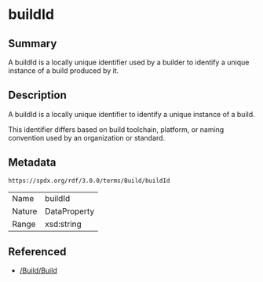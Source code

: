 <!-- Automatically generated by spec-parser v2.1.0 on 2024-06-17T15:44:58.460830+00:00 -->
<!-- SPDX-License-Identifier: Community-Spec-1.0 -->

# buildId

## Summary

A buildId is a locally unique identifier used by a builder to identify a unique
instance of a build produced by it.


## Description

A buildId is a locally unique identifier to identify a unique instance of a
build.

This identifier differs based on build toolchain, platform, or naming
convention used by an organization or standard.


## Metadata

`https://spdx.org/rdf/3.0.0/terms/Build/buildId`


| | |
|---|---|
| Name | buildId |
| Nature | DataProperty |
| Range | xsd:string |




## Referenced

- [/Build/Build](../../Build/Classes/Build.md)

